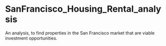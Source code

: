 # SanFrancisco_Housing_Rental_analysis
An analysis, to find properties in the San Francisco market that are viable investment opportunities.

